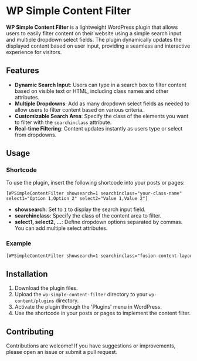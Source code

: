 
# WP Simple Content Filter

**WP Simple Content Filter** is a lightweight WordPress plugin that allows users to easily filter content on their website using a simple search input and multiple dropdown select fields. The plugin dynamically updates the displayed content based on user input, providing a seamless and interactive experience for visitors.

## Features

- **Dynamic Search Input**: Users can type in a search box to filter content based on visible text or HTML, including class names and other attributes.
- **Multiple Dropdowns**: Add as many dropdown select fields as needed to allow users to filter content based on various criteria.
- **Customizable Search Area**: Specify the class of the elements you want to filter with the `searchinclass` attribute.
- **Real-time Filtering**: Content updates instantly as users type or select from dropdowns.

## Usage

### Shortcode

To use the plugin, insert the following shortcode into your posts or pages:

```
[WPSimpleContentFilter showsearch=1 searchinclass="your-class-name" select1="Option 1,Option 2" select2="Value 1,Value 2"]
```

- **showsearch**: Set to `1` to display the search input field.
- **searchinclass**: Specify the class of the content area to filter.
- **select1, select2, ...**: Define dropdown options separated by commas. You can add multiple select attributes.

### Example

```html
[WPSimpleContentFilter showsearch=1 searchinclass="fusion-content-layout-column" select1="Option A,Option B" select2="Value X,Value Y"]
```

## Installation

1. Download the plugin files.
2. Upload the `wp-simple-content-filter` directory to your `wp-content/plugins` directory.
3. Activate the plugin through the 'Plugins' menu in WordPress.
4. Use the shortcode in your posts or pages to implement the content filter.

## Contributing

Contributions are welcome! If you have suggestions or improvements, please open an issue or submit a pull request.
